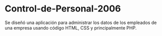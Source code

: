 # Control-de-Personal-2006
Se diseñó una aplicación para administrar los datos de los empleados de una empresa usando código HTML, CSS y principalmente PHP. 
